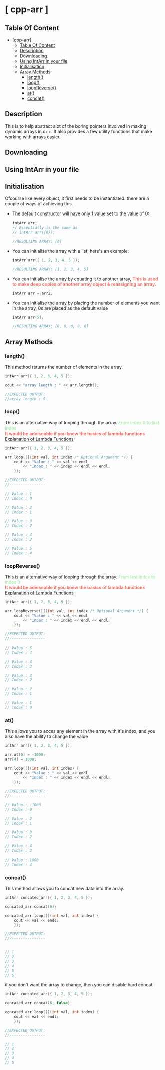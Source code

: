 # [ cpp-arr ]

## Table Of Content

- [[cpp-arr]](#-cpp-arr-)
  - [Table Of Content](#table-of-content)
  - [Description](#description)
  - [Downloading](#downloading)
  - [Using IntArr in your file](#using-intarr-in-your-file)
  - [Initialisation](#initialisation)
  - [Array Methods](#array-methods)
    - [length()](#length)
    - [loop()](#loop)
    - [loopReverse()](#loopreverse)
    - [at()](#at)
    - [concat()](#concat)

## Description

This is to help abstract alot of the boring pointers involved in making dynamic arrays in c++. It also provides a few utility functions that make working with arrays easier.

## Downloading

## Using IntArr in your file

## Initialisation

Ofcourse like every object, it first needs to be instantiated. there are a couple of ways of achieving this.

- The default constructor will have only 1 value set to the value of 0:

  ```cpp
  intArr arr;
  // Essentially is the same as
  // intArr arr({0});

  //RESULTING ARRAY: [0]
  ```

- You can initialise the array with a list, here's an example:

  ```cpp
  intArr arr({ 1, 2, 3, 4, 5 });

  //RESULTING ARRAY: [1, 2, 3, 4, 5]
  ```

- You can initialise the array by equating it to another array, <span style='color:#f7746d; font-weight: bold'>This is used to make deep copies of another array object & reassigning an array.</span>

  ```cpp
  intArr arr = arr2;
  ```

- You can initialise the array by placing the number of elements you want in the array, 0s are placed as the default value

  ```cpp
  intArr arr(5);

  //RESULTING ARRAY: [0, 0, 0, 0, 0]
  ```

## Array Methods

### length()

This method returns the number of elements in the array.

```cpp
intArr arr({ 1, 2, 3, 4, 5 });

cout << "array length : " << arr.length();

//EXPECTED OUTPUT:
//array length : 5
```

### loop()

This is an alternative way of looping through the array. <span style='color:#95ed98;'>From index 0 to last index</span> <br/>
<span style='color:#f7746d; font-weight: bold'>It would be adviseable if you knew the basics of lambda functions</span> <br/>
[Explanation of Lambda Functions](https://learn.microsoft.com/en-us/cpp/cpp/lambda-expressions-in-cpp?view=msvc-170)

```cpp
intArr arr({ 1, 2, 3, 4, 5 });

arr.loop([](int val, int index /* Optional Argument */) {
    cout << "Value : " << val << endl
        << "Index : " << index << endl << endl;
    });

//EXPECTED OUTPUT:
//----------------

// Value : 1
// Index : 0

// Value : 2
// Index : 1

// Value : 3
// Index : 2

// Value : 4
// Index : 3

// Value : 5
// Index : 4
```

### loopReverse()

This is an alternative way of looping through the array. <span style='color:#95ed98;'>From last index to index 0</span> <br/>
<span style='color:#f7746d; font-weight: bold'>It would be adviseable if you knew the basics of lambda functions</span> <br/>
[Explanation of Lambda Functions](https://learn.microsoft.com/en-us/cpp/cpp/lambda-expressions-in-cpp?view=msvc-170)

```cpp
intArr arr({ 1, 2, 3, 4, 5 });

arr.loopReverse([](int val, int index /* Optional Argument */) {
    cout << "Value : " << val << endl
        << "Index : " << index << endl << endl;
    });

//EXPECTED OUTPUT:
//----------------

// Value : 5
// Index : 4

// Value : 4
// Index : 3

// Value : 3
// Index : 2

// Value : 2
// Index : 1

// Value : 1
// Index : 0
```

### at()

This allows you to acces any element in the array with it's index, and you also have the ability to change the value

```cpp
intArr arr({ 1, 2, 3, 4, 5 });

arr.at(0) = -1000;
arr[4] = 1000;

arr.loop([](int val, int index) {
    cout << "Value : " << val << endl
        << "Index : " << index << endl << endl;
    });

//EXPECTED OUTPUT:
//----------------

// Value : -1000
// Index : 0

// Value : 2
// Index : 1

// Value : 3
// Index : 2

// Value : 4
// Index : 3

// Value : 1000
// Index : 4
```

### concat()

This method allows you to concat new data into the array.

```cpp
intArr concated_arr({ 1, 2, 3, 4, 5 });

concated_arr.concat(6);

concated_arr.loop([](int val, int index) {
    cout << val << endl;
    });

//EXPECTED OUTPUT:
//----------------


// 1
// 2
// 3
// 4
// 5
// 6
```

if you don't want the array to change, then you can disable hard concat

```cpp
intArr concated_arr({ 1, 2, 3, 4, 5 });

concated_arr.concat(6, false);

concated_arr.loop([](int val, int index) {
    cout << val << endl;
    });

//EXPECTED OUTPUT:
//----------------

// 1
// 2
// 3
// 4
// 5
```
